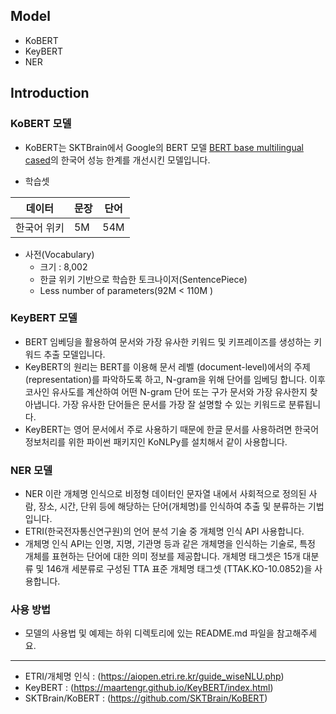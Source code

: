 ## Model
- KoBERT
- KeyBERT
- NER

## Introduction

### KoBERT 모델

- KoBERT는 SKTBrain에서 Google의 BERT 모델 [BERT base multilingual cased](https://github.com/google-research/bert/blob/master/multilingual.md)의 한국어 성능 한계를 개선시킨 모델입니다.
 * 학습셋
 
| 데이터      | 문장 | 단어 |
| ----------- | ---- | ---- |
| 한국어 위키 | 5M   | 54M  |

- 사전(Vocabulary)
  * 크기 : 8,002
  * 한글 위키 기반으로 학습한 토크나이저(SentencePiece)
  * Less number of parameters(92M < 110M )

### KeyBERT 모델
- BERT 임베딩을 활용하여 문서와 가장 유사한 키워드 및 키프레이즈를 생성하는 키워드 추출 모델입니다.
- KeyBERT의 원리는 BERT를 이용해 문서 레벨 (document-level)에서의 주제 (representation)를 파악하도록 하고, N-gram을 위해 단어를 임베딩 합니다. 이후 코사인 유사도를 계산하여 어떤 N-gram 단어 또는 구가 문서와 가장 유사한지 찾아냅니다. 가장 유사한 단어들은 문서를 가장 잘 설명할 수 있는 키워드로 분류됩니다.
- KeyBERT는 영어 문서에서 주로 사용하기 때문에 한글 문서를 사용하려면 한국어 정보처리를 위한 파이썬 패키지인 KoNLPy를 설치해서 같이 사용합니다. 

### NER 모델
- NER 이란 개체명 인식으로 비정형 데이터인 문자열 내에서 사회적으로 정의된 사람, 장소, 시간, 단위 등에 해당하는 단어(개체명)를 인식하여 추출 및 분류하는 기법입니다.
- ETRI(한국전자통신연구원)의 언어 분석 기술 중 개체명 인식 API 사용합니다.
- 개체명 인식 API는 인명, 지명, 기관명 등과 같은 개체명을 인식하는 기술로, 특정 개체를 표현하는 단어에 대한 의미 정보를 제공합니다. 개체명 태그셋은 15개 대분류 및 146개 세분류로 구성된 TTA 표준 개체명 태그셋 (TTAK.KO-10.0852)을 사용합니다.
### 사용 방법

- 모델의 사용법 및 예제는 하위 디렉토리에 있는 README.md 파일을 참고해주세요.



---
- ETRI/개체명 인식 : (https://aiopen.etri.re.kr/guide_wiseNLU.php)
- KeyBERT : (https://maartengr.github.io/KeyBERT/index.html)
- SKTBrain/KoBERT : (https://github.com/SKTBrain/KoBERT)
